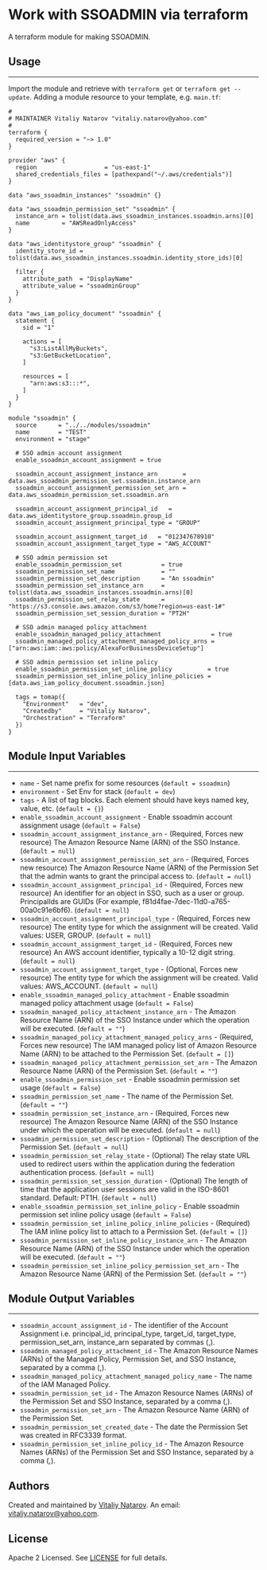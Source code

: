 # Work with SSOADMIN via terraform

A terraform module for making SSOADMIN.


## Usage
----------------------
Import the module and retrieve with ```terraform get``` or ```terraform get --update```. Adding a module resource to your template, e.g. `main.tf`:

```
#
# MAINTAINER Vitaliy Natarov "vitaliy.natarov@yahoo.com"
#
terraform {
  required_version = "~> 1.0"
}

provider "aws" {
  region                   = "us-east-1"
  shared_credentials_files = [pathexpand("~/.aws/credentials")]
}

data "aws_ssoadmin_instances" "ssoadmin" {}

data "aws_ssoadmin_permission_set" "ssoadmin" {
  instance_arn = tolist(data.aws_ssoadmin_instances.ssoadmin.arns)[0]
  name         = "AWSReadOnlyAccess"
}

data "aws_identitystore_group" "ssoadmin" {
  identity_store_id = tolist(data.aws_ssoadmin_instances.ssoadmin.identity_store_ids)[0]

  filter {
    attribute_path  = "DisplayName"
    attribute_value = "ssoadminGroup"
  }
}

data "aws_iam_policy_document" "ssoadmin" {
  statement {
    sid = "1"

    actions = [
      "s3:ListAllMyBuckets",
      "s3:GetBucketLocation",
    ]

    resources = [
      "arn:aws:s3:::*",
    ]
  }
}

module "ssoadmin" {
  source      = "../../modules/ssoadmin"
  name        = "TEST"
  environment = "stage"

  # SSO admin account assignment
  enable_ssoadmin_account_assignment = true

  ssoadmin_account_assignment_instance_arn       = data.aws_ssoadmin_permission_set.ssoadmin.instance_arn
  ssoadmin_account_assignment_permission_set_arn = data.aws_ssoadmin_permission_set.ssoadmin.arn

  ssoadmin_account_assignment_principal_id   = data.aws_identitystore_group.ssoadmin.group_id
  ssoadmin_account_assignment_principal_type = "GROUP"

  ssoadmin_account_assignment_target_id   = "012347678910"
  ssoadmin_account_assignment_target_type = "AWS_ACCOUNT"

  # SSO admin permission set
  enable_ssoadmin_permission_set           = true
  ssoadmin_permission_set_name             = ""
  ssoadmin_permission_set_description      = "An ssoadmin"
  ssoadmin_permission_set_instance_arn     = tolist(data.aws_ssoadmin_instances.ssoadmin.arns)[0]
  ssoadmin_permission_set_relay_state      = "https://s3.console.aws.amazon.com/s3/home?region=us-east-1#"
  ssoadmin_permission_set_session_duration = "PT2H"

  # SSO admin managed policy attachment
  enable_ssoadmin_managed_policy_attachment              = true
  ssoadmin_managed_policy_attachment_managed_policy_arns = ["arn:aws:iam::aws:policy/AlexaForBusinessDeviceSetup"]

  # SSO admin permission set inline policy
  enable_ssoadmin_permission_set_inline_policy          = true
  ssoadmin_permission_set_inline_policy_inline_policies = [data.aws_iam_policy_document.ssoadmin.json]

  tags = tomap({
    "Environment"   = "dev",
    "Createdby"     = "Vitaliy Natarov",
    "Orchestration" = "Terraform"
  })
}

```

## Module Input Variables
----------------------
- `name` - Set name prefix for some resources (`default = ssoadmin`)
- `environment` - Set Env for stack (`default = dev`)
- `tags` - A list of tag blocks. Each element should have keys named key, value, etc. (`default = {}`)
- `enable_ssoadmin_account_assignment` - Enable ssoadmin account assignment usage (`default = False`)
- `ssoadmin_account_assignment_instance_arn` - (Required, Forces new resource) The Amazon Resource Name (ARN) of the SSO Instance. (`default = null`)
- `ssoadmin_account_assignment_permission_set_arn` - (Required, Forces new resource) The Amazon Resource Name (ARN) of the Permission Set that the admin wants to grant the principal access to. (`default = null`)
- `ssoadmin_account_assignment_principal_id` - (Required, Forces new resource) An identifier for an object in SSO, such as a user or group. PrincipalIds are GUIDs (For example, f81d4fae-7dec-11d0-a765-00a0c91e6bf6). (`default = null`)
- `ssoadmin_account_assignment_principal_type` - (Required, Forces new resource) The entity type for which the assignment will be created. Valid values: USER, GROUP. (`default = null`)
- `ssoadmin_account_assignment_target_id` - (Required, Forces new resource) An AWS account identifier, typically a 10-12 digit string. (`default = null`)
- `ssoadmin_account_assignment_target_type` - (Optional, Forces new resource) The entity type for which the assignment will be created. Valid values: AWS_ACCOUNT. (`default = null`)
- `enable_ssoadmin_managed_policy_attachment` - Enable ssoadmin managed policy attachment usage (`default = False`)
- `ssoadmin_managed_policy_attachment_instance_arn` - The Amazon Resource Name (ARN) of the SSO Instance under which the operation will be executed. (`default = ""`)
- `ssoadmin_managed_policy_attachment_managed_policy_arns` - (Required, Forces new resource) The IAM managed policy list of Amazon Resource Name (ARN) to be attached to the Permission Set. (`default = []`)
- `ssoadmin_managed_policy_attachment_permission_set_arn` - The Amazon Resource Name (ARN) of the Permission Set. (`default = ""`)
- `enable_ssoadmin_permission_set` - Enable ssoadmin permission set usage (`default = False`)
- `ssoadmin_permission_set_name` - The name of the Permission Set. (`default = ""`)
- `ssoadmin_permission_set_instance_arn` - (Required, Forces new resource) The Amazon Resource Name (ARN) of the SSO Instance under which the operation will be executed. (`default = null`)
- `ssoadmin_permission_set_description` - (Optional) The description of the Permission Set. (`default = null`)
- `ssoadmin_permission_set_relay_state` - (Optional) The relay state URL used to redirect users within the application during the federation authentication process. (`default = null`)
- `ssoadmin_permission_set_session_duration` - (Optional) The length of time that the application user sessions are valid in the ISO-8601 standard. Default: PT1H. (`default = null`)
- `enable_ssoadmin_permission_set_inline_policy` - Enable ssoadmin permission set inline policy usage (`default = False`)
- `ssoadmin_permission_set_inline_policy_inline_policies` - (Required) The IAM inline policy list to attach to a Permission Set. (`default = []`)
- `ssoadmin_permission_set_inline_policy_instance_arn` - The Amazon Resource Name (ARN) of the SSO Instance under which the operation will be executed. (`default = ""`)
- `ssoadmin_permission_set_inline_policy_permission_set_arn` - The Amazon Resource Name (ARN) of the Permission Set. (`default = ""`)

## Module Output Variables
----------------------
- `ssoadmin_account_assignment_id` - The identifier of the Account Assignment i.e. principal_id, principal_type, target_id, target_type, permission_set_arn, instance_arn separated by commas (,).
- `ssoadmin_managed_policy_attachment_id` - The Amazon Resource Names (ARNs) of the Managed Policy, Permission Set, and SSO Instance, separated by a comma (,).
- `ssoadmin_managed_policy_attachment_managed_policy_name` - The name of the IAM Managed Policy.
- `ssoadmin_permission_set_id` - The Amazon Resource Names (ARNs) of the Permission Set and SSO Instance, separated by a comma (,).
- `ssoadmin_permission_set_arn` - The Amazon Resource Name (ARN) of the Permission Set.
- `ssoadmin_permission_set_created_date` - The date the Permission Set was created in RFC3339 format.
- `ssoadmin_permission_set_inline_policy_id` - The Amazon Resource Names (ARNs) of the Permission Set and SSO Instance, separated by a comma (,).


## Authors

Created and maintained by [Vitaliy Natarov](https://github.com/SebastianUA). An email: [vitaliy.natarov@yahoo.com](vitaliy.natarov@yahoo.com).

## License

Apache 2 Licensed. See [LICENSE](https://github.com/SebastianUA/terraform/blob/master/LICENSE) for full details.

